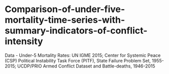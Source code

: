 # Comparison-of-under-five-mortality-time-series-with-summary-indicators-of-conflict-intensity
Data - Under-5 Mortality Rates: UN IGME 2015; Center for Systemic Peace (CSP) Political Instability Task Force (PITF), State Failure Problem Set, 1955-2015; UCDP/PRIO Armed Conflict Dataset and Battle-deaths, 1946-2015
